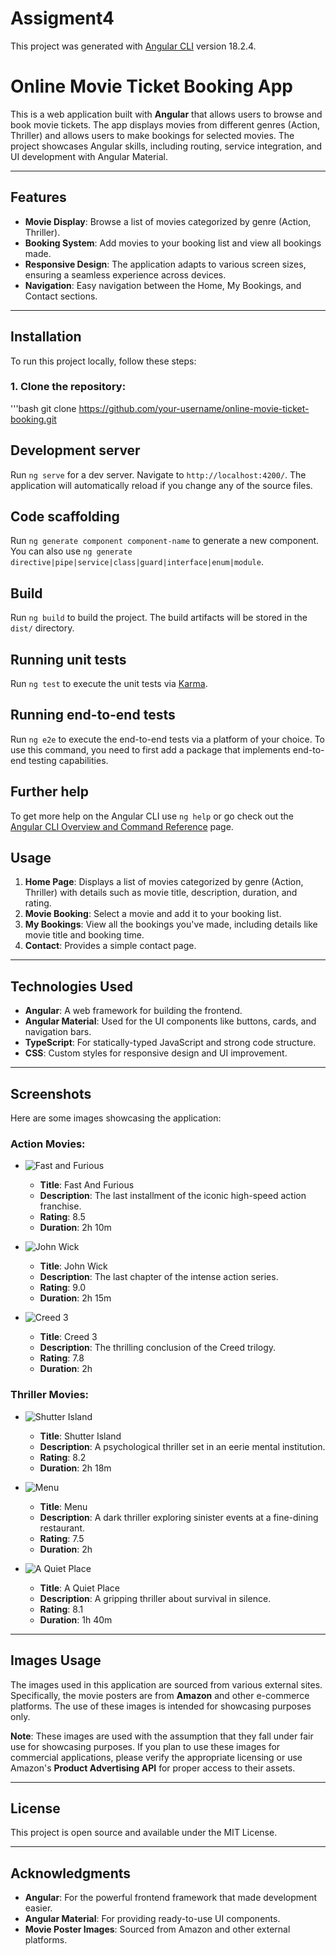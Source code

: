 # Assigment4

This project was generated with [Angular CLI](https://github.com/angular/angular-cli) version 18.2.4.


# Online Movie Ticket Booking App

This is a web application built with **Angular** that allows users to browse and book movie tickets. The app displays movies from different genres (Action, Thriller) and allows users to make bookings for selected movies. The project showcases Angular skills, including routing, service integration, and UI development with Angular Material.

---

## Features

- **Movie Display**: Browse a list of movies categorized by genre (Action, Thriller).
- **Booking System**: Add movies to your booking list and view all bookings made.
- **Responsive Design**: The application adapts to various screen sizes, ensuring a seamless experience across devices.
- **Navigation**: Easy navigation between the Home, My Bookings, and Contact sections.

---

## Installation

To run this project locally, follow these steps:

### 1. Clone the repository:

'''bash
git clone https://github.com/your-username/online-movie-ticket-booking.git


## Development server

Run `ng serve` for a dev server. Navigate to `http://localhost:4200/`. The application will automatically reload if you change any of the source files.

## Code scaffolding

Run `ng generate component component-name` to generate a new component. You can also use `ng generate directive|pipe|service|class|guard|interface|enum|module`.

## Build

Run `ng build` to build the project. The build artifacts will be stored in the `dist/` directory.

## Running unit tests

Run `ng test` to execute the unit tests via [Karma](https://karma-runner.github.io).

## Running end-to-end tests

Run `ng e2e` to execute the end-to-end tests via a platform of your choice. To use this command, you need to first add a package that implements end-to-end testing capabilities.

## Further help

To get more help on the Angular CLI use `ng help` or go check out the [Angular CLI Overview and Command Reference](https://angular.dev/tools/cli) page.


## Usage

1. **Home Page**: Displays a list of movies categorized by genre (Action, Thriller) with details such as movie title, description, duration, and rating.
2. **Movie Booking**: Select a movie and add it to your booking list.
3. **My Bookings**: View all the bookings you've made, including details like movie title and booking time.
4. **Contact**: Provides a simple contact page.

---

## Technologies Used

- **Angular**: A web framework for building the frontend.
- **Angular Material**: Used for the UI components like buttons, cards, and navigation bars.
- **TypeScript**: For statically-typed JavaScript and strong code structure.
- **CSS**: Custom styles for responsive design and UI improvement.

---

## Screenshots

Here are some images showcasing the application:

### **Action Movies:**

- ![Fast and Furious](https://m.media-amazon.com/images/I/81cwbLBVDbL._AC_UF1000,1000_QL80_.jpg)
  - **Title**: Fast And Furious
  - **Description**: The last installment of the iconic high-speed action franchise.
  - **Rating**: 8.5
  - **Duration**: 2h 10m

- ![John Wick](https://i.ebayimg.com/images/g/SRgAAOSwXY9kNpU~/s-l1200.jpg)
  - **Title**: John Wick
  - **Description**: The last chapter of the intense action series.
  - **Rating**: 9.0
  - **Duration**: 2h 15m

- ![Creed 3](https://i.ebayimg.com/00/s/MTYwMFgxMTE5/z/ReEAAOSwbPRkAjQY/$_57.JPG?set_id=8800005007)
  - **Title**: Creed 3
  - **Description**: The thrilling conclusion of the Creed trilogy.
  - **Rating**: 7.8
  - **Duration**: 2h

### **Thriller Movies:**

- ![Shutter Island](https://m.media-amazon.com/images/I/51MsI8xR-NL._AC_UF894,1000_QL80_.jpg)
  - **Title**: Shutter Island
  - **Description**: A psychological thriller set in an eerie mental institution.
  - **Rating**: 8.2
  - **Duration**: 2h 18m

- ![Menu](https://m.media-amazon.com/images/I/711WuW+BdnL._AC_UF894,1000_QL80_.jpg)
  - **Title**: Menu
  - **Description**: A dark thriller exploring sinister events at a fine-dining restaurant.
  - **Rating**: 7.5
  - **Duration**: 2h

- ![A Quiet Place](https://m.media-amazon.com/images/I/A1VPnDzBH3L._AC_UF894,1000_QL80_.jpg)
  - **Title**: A Quiet Place
  - **Description**: A gripping thriller about survival in silence.
  - **Rating**: 8.1
  - **Duration**: 1h 40m

---

## Images Usage

The images used in this application are sourced from various external sites. Specifically, the movie posters are from **Amazon** and other e-commerce platforms. The use of these images is intended for showcasing purposes only.

**Note**: These images are used with the assumption that they fall under fair use for showcasing purposes. If you plan to use these images for commercial applications, please verify the appropriate licensing or use Amazon's **Product Advertising API** for proper access to their assets.

---

## License

This project is open source and available under the MIT License.

---

## Acknowledgments

- **Angular**: For the powerful frontend framework that made development easier.
- **Angular Material**: For providing ready-to-use UI components.
- **Movie Poster Images**: Sourced from Amazon and other external platforms.
